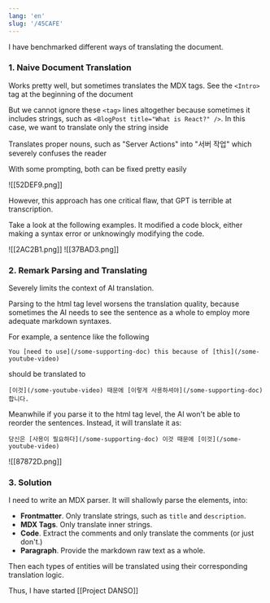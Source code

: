 ```yaml
---
lang: 'en'
slug: '/45CAFE'
---
```


I have benchmarked different ways of translating the document.

### 1. Naive Document Translation

Works pretty well, but sometimes translates the MDX tags. See the `<Intro>` tag at the beginning of the document

But we cannot ignore these `<tag>` lines altogether because sometimes it includes strings, such as `<BlogPost title="What is React?" />`. In this case, we want to translate only the string inside

Translates proper nouns, such as "Server Actions" into "서버 작업" which severely confuses the reader

With some prompting, both can be fixed pretty easily

![[52DEF9.png]]

However, this approach has one critical flaw, that GPT is terrible at transcription.

Take a look at the following examples. It modified a code block, either making a syntax error or unknowingly modifying the code.

![[2AC2B1.png]]
![[37BAD3.png]]

### 2. Remark Parsing and Translating

Severely limits the context of AI translation.

Parsing to the html tag level worsens the translation quality, because sometimes the AI needs to see the sentence as a whole to employ more adequate markdown syntaxes.

For example, a sentence like the following

```
You [need to use](/some-supporting-doc) this because of [this](/some-youtube-video)
```

should be translated to

```
[이것](/some-youtube-video) 때문에 [이렇게 사용하셔야](/some-supporting-doc) 합니다.
```

Meanwhile if you parse it to the html tag level, the AI won't be able to reorder the sentences. Instead, it will translate it as:

```
당신은 [사용이 필요하다](/some-supporting-doc) 이것 때문에 [이것](/some-youtube-video)
```

![[87872D.png]]

### 3. Solution

I need to write an MDX parser. It will shallowly parse the elements, into:

- **Frontmatter**. Only translate strings, such as `title` and `description`.
- **MDX Tags**. Only translate inner strings.
- **Code**. Extract the comments and only translate the comments (or just don't.)
- **Paragraph**. Provide the markdown raw text as a whole.

Then each types of entities will be translated using their corresponding translation logic.

Thus, I have started [[Project DANSO]]
